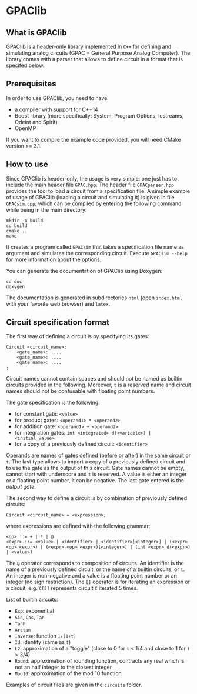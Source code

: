 
GPAClib
=======

What is GPAClib
--------------

GPAClib is a header-only library implemented in `C++` for defining and simulating analog circuits (GPAC = General Purpose Analog Computer). The library comes with a parser that allows to define circuit in a format that is specifed below.

Prerequisites
------------
In order to use GPAClib, you need to have:
  - a compiler with support for C++14
  - Boost library (more specifically: System, Program Options, Iostreams, Odeint and Spirit)
  - OpenMP

If you want to compile the example code provided, you will need CMake version >= 3.1.

How to use
----------

Since GPAClib is header-only, the usage is very simple: one just has to include the main header file `GPAC.hpp`. The header file `GPACparser.hpp` provides the tool to load a circuit from a specification file. A simple example of usage of GPAClib (loading a circuit and simulating it) is given in file `GPACsim.cpp`, which can be compiled by entering the following command while being in the main directory:

    mkdir -p build
	cd build
	cmake ..
	make
	
It creates a program called `GPACsim` that takes a specification file name as argument and simulates the corresponding circuit. Execute `GPACsim --help` for more information about the options.

You can generate the documentation of GPAClib using Doxygen: 

	cd doc
	doxygen

The documentation is generated in subdirectories `html` (open `index.html` with your favorite web browser) and `latex`.

Circuit specification format
----------------------------

The first way of defining a circuit is by specifying its gates:

    Circuit <circuit_name>:
	    <gate_name>: ....
	    <gate_name>: ....
	    <gate_name>: ....
	;

Circuit names cannot contain spaces and should not be named as builtin circuits provided in the following. 
Moreover, `t` is a reserved name and circuit names should not be confusable with floating point numbers.

The gate specification is the following:
   
  - for constant gate: `<value>`
  - for product gates: `<operand1> * <operand2>`
  - for addition gate: `<operand1> + <operand2>`
  - for integration gates:  `int <integrated> d(<variable>) | <initial_value>`
  - for a copy of a previously defined circuit: `<identifier>`
  
Operands are names of gates defined (before or after) in the same circuit or `t`. The last type allows to import a copy of a previously defined circuit and to use the gate as the output of this circuit. Gate names cannot be empty, cannot start with underscore and `t` is reserved. A value is either an integer or a floating point number, it can be negative. The last gate entered is the *output gate*.

The second way to define a circuit is by combination of previously defined circuits:

    Circuit <circuit_name> = <expression>;

where expressions are defined with the following grammar:

	<op> ::= + | * | @
    <expr> ::= <value> | <identifier> | <identifier>[<integer>] | (<expr> <op> <expr>) | (<expr> <op> <expr>)[<integer>] | (int <expr> d(<expr>) | <value>)

The `@` operator corresponds to composition of circuits. An identifier is the name of a previously defined circuit, or the name of a builtin circuits, or `t`. An integer is non-negative and a value is a floating point number or an integer (no sign restriction). The `[]` operator is for iterating an expression or a circuit, e.g. `C[5]` represents circuit `C` iterated 5 times.
  
List of builtin circuits:
  - `Exp`: exponential
  - `Sin`, `Cos`, `Tan`
  - `Tanh`
  - `Arctan`
  - `Inverse`: function `1/(1+t)`
  - `Id`: identity (same as `t`)
  - `L2`: approximation of a "toggle" (close to 0 for `t` < 1/4 and close to 1 for `t` > 3/4)
  - `Round`: approximation of rounding function, contracts any real which is not an half integer to the closest integer
  - `Mod10`: approximation of the mod 10 function

Examples of circuit files are given in the `circuits` folder.
